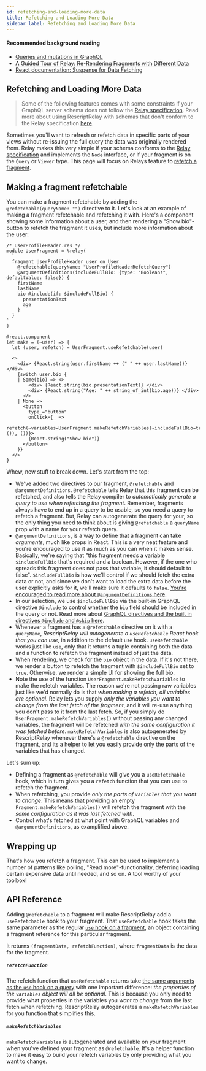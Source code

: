 ```yaml
---
id: refetching-and-loading-more-data
title: Refetching and Loading More Data
sidebar_label: Refetching and Loading More Data
---
```


#### Recommended background reading

- [Queries and mutations in GraphQL](https://graphql.org/learn/queries/)
- [A Guided Tour of Relay: Re-Rendering Fragments with Different Data](https://relay.dev/docs/guided-tour/refetching/refetching-fragments-with-different-data)
- [React documentation: Suspense for Data Fetching](https://reactjs.org/docs/concurrent-mode-suspense.html)

## Refetching and Loading More Data

> Some of the following features comes with some constraints if your GraphQL server schema does not follow the [Relay specification](https://relay.dev/docs/guides/graphql-server-specification). Read more about using RescriptRelay with schemas that don't conform to the Relay specification [here](using-with-schemas-that-dont-conform-to-the-relay-spec).

Sometimes you'll want to refresh or refetch data in specific parts of your views without re-issuing the full query the data was originally rendered from. Relay makes this very simple if your schema conforms to the [Relay specification](https://relay.dev/docs/guides/graphql-server-specification) and implements the `Node` interface, or if your fragment is on the `Query` or `Viewer` type. This page will focus on Relays feature to [refetch a fragment](https://relay.dev/docs/guided-tour/refetching/refreshing-fragments).

## Making a fragment refetchable

You can make a fragment refetchable by adding the `@refetchable(queryName: "")` directive to it. Let's look at an example of making a fragment refetchable and refetching it with. Here's a component showing some information about a user, and then rendering a "Show bio"-button to refetch the fragment it uses, but include more information about the user:

```reason
/* UserProfileHeader.res */
module UserFragment = %relay(
  `
  fragment UserProfileHeader_user on User
    @refetchable(queryName: "UserProfileHeaderRefetchQuery")
    @argumentDefinitions(includeFullBio: {type: "Boolean!", defaultValue: false}) {
    firstName
    lastName
    bio @include(if: $includeFullBio) {
      presentationText
      age
    }
  }
`
)

@react.component
let make = (~user) => {
  let (user, refetch) = UserFragment.useRefetchable(user)

  <>
    <div> {React.string(user.firstName ++ (" " ++ user.lastName))} </div>
    {switch user.bio {
    | Some(bio) => <>
        <div> {React.string(bio.presentationText)} </div>
        <div> {React.string("Age: " ++ string_of_int(bio.age))} </div>
      </>
    | None =>
      <button
        type_="button"
        onClick={_ =>
          refetch(~variables=UserFragment.makeRefetchVariables(~includeFullBio=true, ()), ())}>
        {React.string("Show bio")}
      </button>
    }}
  </>
}

```

Whew, new stuff to break down. Let's start from the top:

- We've added two directives to our fragment, `@refetchable` and `@argumentDefinitions`. `@refetchable` tells Relay that this fragment can be refetched, and also tells the Relay compiler to _automatically generate a query to use when refetching the fragment_. Remember, fragments always have to end up in a query to be usable, so you need a query to refetch a fragment. But, Relay can autogenerate the query for your, so the only thing you need to think about is giving `@refetchable` a `queryName` prop with a name for your refetch query.
- `@argumentDefinitions`, is a way to define that a fragment can take _arguments_, much like props in React. This is a very neat feature and you're encouraged to use it as much as you can when it makes sense. Basically, we're saying that "this fragment needs a variable `$includeFullBio` that's required and a boolean. However, if the one who spreads this fragment does not pass that variable, it should default to false". `$includeFullBio` is how we'll control if we should fetch the extra data or not, and since we don't want to load the extra data before the user explicitly asks for it, we'll make sure it defaults to `false`. [You're encouraged to read more about `@argumentDefinitions` here](https://relay.dev/docs/api-reference/graphql-and-directives/#argumentdefinitions).
- In our selection, we use `$includeFullBio` via the built-in GraphQL directive `@include` to control whether the `bio` field should be included in the query or not. Read more about [GraphQL directives and the built in directives `@include` and `@skip` here](https://graphql.org/learn/queries/#directives).
- Whenever a fragment has a `@refetchable` directive on it with a `queryName`, _RescriptRelay will autogenerate a `useRefetchable` React hook that you can use_, in addition to the default `use` hook. `useRefetchable` works just like `use`, only that it returns a tuple containing both the data and a function to refetch the fragment instead of just the data.
- When rendering, we check for the `bio` object in the data. If it's not there, we render a button to refetch the fragment with `$includeFullBio` set to `true`. Otherwise, we render a simple UI for showing the full bio.
- Note the use of the function `UserFragment.makeRefetchVariables` to make the refetch variables. The reason we're not passing raw variables just like we'd normally do is that _when making a refetch, all variables are optional_. Relay lets you supply _only the variables you want to change from the last fetch of the fragment_, and it will re-use anything you don't pass to it from the last fetch. So, if you simply do `UserFragment.makeRefetchVariables()` without passing any changed variables, the fragment will be refetched _with the same configuration it was fetched before_. `makeRefetchVariables` is also autogenerated by RescriptRelay whenever there's a `@refetchable` directive on the fragment, and its a helper to let you easily provide only the parts of the variables that has changed.

Let's sum up:

- Defining a fragment as `@refetchable` will give you a `useRefetchable` hook, which in turn gives you a `refetch` function that you can use to refetch the fragment.
- When refetching, you provide _only the parts of `variables` that you want to change_. This means that providing an empty `Fragment.makeRefetchVariables()` will refetch the fragment with the _same configuration as it was last fetched with_.
- Control what's fetched at what point with GraphQL variables and `@argumentDefinitions`, as examplified above.

## Wrapping up

That's how you refetch a fragment. This can be used to implement a number of patterns like polling, "Read more"-functionality, deferring loading certain expensive data until needed, and so on. A tool worthy of your toolbox!

## API Reference

Adding `@refetchable` to a fragment will make RescriptRelay add a `useRefetchable` hook to your fragment. That `useRefetchable` hook takes the same parameter as the regular [`use` hook on a fragment](using-fragments#use), an object containing a fragment reference for this particular fragment.

It returns `(fragmentData, refetchFunction)`, where `fragmentData` is the data for the fragment.

##### `refetchFunction`

The refetch function that `useRefetchable` returns take [the same arguments as the `use` hook on a query](making-queries#use) with one important difference: _the properties of the `variables` object will all be optional_. This is because you only need to provide what properties in the variables you _want to change_ from the last fetch when refetching. RescriptRelay autogenerates a `makeRefetchVariables` for you function that simplifies this.

##### `makeRefetchVariables`

`makeRefetchVariables` is autogenerated and available on your fragment when you've defined your fragment as `@refetchable`. It's a helper function to make it easy to build your refetch variables by only providing what you want to change.
